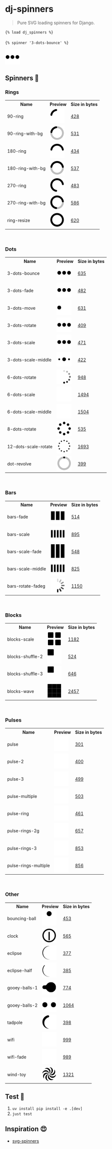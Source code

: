 # dj-spinners

> Pure SVG loading spinners for Django.

```html
{% load dj_spinners %}

{% spinner '3-dots-bounce' %}
```

![3 dots bounce](https://raw.githubusercontent.com/adamghill/dj-spinners/refs/heads/main/src/dj_spinners/assets/svg/3-dots-bounce.svg)

## Spinners 🤩

<h3>Rings</h3>
<table>
   <tr>
      <th>Name</th>
      <th>Preview</th>
      <th>Size in bytes</th>
   </tr>
   <tr>
      <td>90-ring</td>
      <td>
         <img src="https://raw.githubusercontent.com/adamghill/dj-spinners/refs/heads/main/src/dj_spinners/assets/svg/90-ring.svg" />
      </td>
      <td><a href="https://github.com/adamghill/dj-spinners/blob/main/src/dj_spinners/assets/svg/90-ring.svg">428</a></td>
   </tr>
   <tr>
      <td>90-ring-with-bg</td>
      <td>
         <img src="https://raw.githubusercontent.com/adamghill/dj-spinners/refs/heads/main/src/dj_spinners/assets/svg/90-ring-with-bg.svg" />
      </td>
      <td><a href="https://github.com/adamghill/dj-spinners/blob/main/src/dj_spinners/assets/svg/90-ring-with-bg.svg">531</a></td>
   </tr>
   <tr>
      <td>180-ring</td>
      <td>
         <img src="https://raw.githubusercontent.com/adamghill/dj-spinners/refs/heads/main/src/dj_spinners/assets/svg/180-ring.svg" />
      </td>
      <td><a href="https://github.com/adamghill/dj-spinners/blob/main/src/dj_spinners/assets/svg/180-ring.svg">434</a></td>
   </tr>
   <tr>
      <td>180-ring-with-bg</td>
      <td>
         <img src="https://raw.githubusercontent.com/adamghill/dj-spinners/refs/heads/main/src/dj_spinners/assets/svg/180-ring-with-bg.svg" />
      </td>
      <td><a href="https://github.com/adamghill/dj-spinners/blob/main/src/dj_spinners/assets/svg/180-ring-with-bg.svg">537</a></td>
   </tr>
   <tr>
      <td>270-ring</td>
      <td>
         <img src="https://raw.githubusercontent.com/adamghill/dj-spinners/refs/heads/main/src/dj_spinners/assets/svg/270-ring.svg" />
      </td>
      <td><a href="https://github.com/adamghill/dj-spinners/blob/main/src/dj_spinners/assets/svg/270-ring.svg">483</a></td>
   </tr>
   <tr>
      <td>270-ring-with-bg</td>
      <td>
         <img src="https://raw.githubusercontent.com/adamghill/dj-spinners/refs/heads/main/src/dj_spinners/assets/svg/270-ring-with-bg.svg" />
      </td>
      <td><a href="https://github.com/adamghill/dj-spinners/blob/main/src/dj_spinners/assets/svg/270-ring-with-bg.svg">586</a></td>
   </tr>
   <tr>
      <td>ring-resize</td>
      <td>
         <img src="https://raw.githubusercontent.com/adamghill/dj-spinners/refs/heads/main/src/dj_spinners/assets/svg/ring-resize.svg" />
      </td>
      <td><a href="https://github.com/adamghill/dj-spinners/blob/main/src/dj_spinners/assets/svg/ring-resize.svg">620</a></td>
   </tr>
</table>
<br />
<h3>Dots</h3>
<table>
   <tr>
      <th>Name</th>
      <th>Preview</th>
      <th>Size in bytes</th>
   </tr>
   <tr>
      <td>3-dots-bounce</td>
      <td>
         <img src="https://raw.githubusercontent.com/adamghill/dj-spinners/refs/heads/main/src/dj_spinners/assets/svg/3-dots-bounce.svg" />
      </td>
      <td><a href="https://github.com/adamghill/dj-spinners/blob/main/src/dj_spinners/assets/svg/3-dots-bounce.svg">635</a></td>
   </tr>
   <tr>
      <td>3-dots-fade</td>
      <td>
         <img src="https://raw.githubusercontent.com/adamghill/dj-spinners/refs/heads/main/src/dj_spinners/assets/svg/3-dots-fade.svg" />
      </td>
      <td><a href="https://github.com/adamghill/dj-spinners/blob/main/src/dj_spinners/assets/svg/3-dots-fade.svg">482</a></td>
   </tr>
   <tr>
      <td>3-dots-move</td>
      <td>
         <img src="https://raw.githubusercontent.com/adamghill/dj-spinners/refs/heads/main/src/dj_spinners/assets/svg/3-dots-move.svg" />
      </td>
      <td><a href="https://github.com/adamghill/dj-spinners/blob/main/src/dj_spinners/assets/svg/3-dots-move.svg">631</a></td>
   </tr>
   <tr>
      <td>3-dots-rotate</td>
      <td>
         <img src="https://raw.githubusercontent.com/adamghill/dj-spinners/refs/heads/main/src/dj_spinners/assets/svg/3-dots-rotate.svg" />
      </td>
      <td><a href="https://github.com/adamghill/dj-spinners/blob/main/src/dj_spinners/assets/svg/3-dots-rotate.svg">409</a></td>
   </tr>
   <tr>
      <td>3-dots-scale</td>
      <td>
         <img src="https://raw.githubusercontent.com/adamghill/dj-spinners/refs/heads/main/src/dj_spinners/assets/svg/3-dots-scale.svg" />
      </td>
      <td><a href="https://github.com/adamghill/dj-spinners/blob/main/src/dj_spinners/assets/svg/3-dots-scale.svg">471</a></td>
   </tr>
   <tr>
      <td>3-dots-scale-middle</td>
      <td>
         <img src="https://raw.githubusercontent.com/adamghill/dj-spinners/refs/heads/main/src/dj_spinners/assets/svg/3-dots-scale-middle.svg" />
      </td>
      <td><a href="https://github.com/adamghill/dj-spinners/blob/main/src/dj_spinners/assets/svg/3-dots-scale-middle.svg">422</a></td>
   </tr>
   <tr>
      <td>6-dots-rotate</td>
      <td>
         <img src="https://raw.githubusercontent.com/adamghill/dj-spinners/refs/heads/main/src/dj_spinners/assets/svg/6-dots-rotate.svg" />
      </td>
      <td><a href="https://github.com/adamghill/dj-spinners/blob/main/src/dj_spinners/assets/svg/6-dots-rotate.svg">948</a></td>
   </tr>
   <tr>
      <td>6-dots-scale</td>
      <td>
         <img src="https://raw.githubusercontent.com/adamghill/dj-spinners/refs/heads/main/src/dj_spinners/assets/svg/6-dots-scale.svg" />
      </td>
      <td><a href="https://github.com/adamghill/dj-spinners/blob/main/src/dj_spinners/assets/svg/6-dots-scale.svg">1494</a></td>
   </tr>
   <tr>
      <td>6-dots-scale-middle</td>
      <td>
         <img src="https://raw.githubusercontent.com/adamghill/dj-spinners/refs/heads/main/src/dj_spinners/assets/svg/6-dots-scale-middle.svg" />
      </td>
      <td><a href="https://github.com/adamghill/dj-spinners/blob/main/src/dj_spinners/assets/svg/6-dots-scale-middle.svg">1504</a></td>
   </tr>
   <tr>
      <td>8-dots-rotate</td>
      <td>
         <img src="https://raw.githubusercontent.com/adamghill/dj-spinners/refs/heads/main/src/dj_spinners/assets/svg/8-dots-rotate.svg" />
      </td>
      <td><a href="https://github.com/adamghill/dj-spinners/blob/main/src/dj_spinners/assets/svg/8-dots-rotate.svg">535</a></td>
   </tr>
   <tr>
      <td>12-dots-scale-rotate</td>
      <td>
         <img src="https://raw.githubusercontent.com/adamghill/dj-spinners/refs/heads/main/src/dj_spinners/assets/svg/12-dots-scale-rotate.svg" />
      </td>
      <td><a href="https://github.com/adamghill/dj-spinners/blob/main/src/dj_spinners/assets/svg/12-dots-scale-rotate.svg">1693</a></td>
   </tr>
   <tr>
      <td>dot-revolve</td>
      <td>
         <img src="https://raw.githubusercontent.com/adamghill/dj-spinners/refs/heads/main/src/dj_spinners/assets/svg/dot-revolve.svg" />
      </td>
      <td><a href="https://github.com/adamghill/dj-spinners/blob/main/src/dj_spinners/assets/svg/dot-revolve.svg">399</a></td>
   </tr>
</table>
<br />

<h3>Bars</h3>
<table>
   <tr>
      <th>Name</th>
      <th>Preview</th>
      <th>Size in bytes</th>
   </tr>
   <tr>
      <td>bars-fade</td>
      <td>
         <img src="https://raw.githubusercontent.com/adamghill/dj-spinners/refs/heads/main/src/dj_spinners/assets/svg/bars-fade.svg" />
      </td>
      <td><a href="https://github.com/adamghill/dj-spinners/blob/main/src/dj_spinners/assets/svg/bars-fade.svg">514</a></td>
   </tr>
   <tr>
      <td>bars-scale</td>
      <td>
         <img src="https://raw.githubusercontent.com/adamghill/dj-spinners/refs/heads/main/src/dj_spinners/assets/svg/bars-scale.svg" />
      </td>
      <td><a href="https://github.com/adamghill/dj-spinners/blob/main/src/dj_spinners/assets/svg/bars-scale.svg">895</a></td>
   </tr>
   <tr>
      <td>bars-scale-fade</td>
      <td>
         <img src="https://raw.githubusercontent.com/adamghill/dj-spinners/refs/heads/main/src/dj_spinners/assets/svg/bars-scale-fade.svg" />
      </td>
      <td><a href="https://github.com/adamghill/dj-spinners/blob/main/src/dj_spinners/assets/svg/bars-scale-fade.svg">548</a></td>
   </tr>
   <tr>
      <td>bars-scale-middle</td>
      <td>
         <img src="https://raw.githubusercontent.com/adamghill/dj-spinners/refs/heads/main/src/dj_spinners/assets/svg/bars-scale-middle.svg" />
      </td>
      <td><a href="https://github.com/adamghill/dj-spinners/blob/main/src/dj_spinners/assets/svg/bars-scale-middle.svg">825</a></td>
   </tr>
   <tr>
      <td>bars-rotate-fadeg</td>
      <td>
         <img src="https://raw.githubusercontent.com/adamghill/dj-spinners/refs/heads/main/src/dj_spinners/assets/svg/bars-rotate-fade.svg" />
      </td>
      <td><a href="https://github.com/adamghill/dj-spinners/blob/main/src/dj_spinners/assets/svg/bars-rotate-fade.svg">1150</a></td>
   </tr>
</table>
<br />

<h3>Blocks</h3>
<table>
   <tr>
      <th>Name</th>
      <th>Preview</th>
      <th>Size in bytes</th>
   </tr>
   <tr>
      <td>blocks-scale</td>
      <td>
         <img src="https://raw.githubusercontent.com/adamghill/dj-spinners/refs/heads/main/src/dj_spinners/assets/svg/blocks-scale.svg" />
      </td>
      <td><a href="https://github.com/adamghill/dj-spinners/blob/main/src/dj_spinners/assets/svg/blocks-scale.svg">1182</a></td>
   </tr>
   <tr>
      <td>blocks-shuffle-2</td>
      <td>
         <img src="https://raw.githubusercontent.com/adamghill/dj-spinners/refs/heads/main/src/dj_spinners/assets/svg/blocks-shuffle-2.svg" />
      </td>
      <td><a href="https://github.com/adamghill/dj-spinners/blob/main/src/dj_spinners/assets/svg/blocks-shuffle-2.svg">524</a></td>
   </tr>
   <tr>
      <td>blocks-shuffle-3</td>
      <td>
         <img src="https://raw.githubusercontent.com/adamghill/dj-spinners/refs/heads/main/src/dj_spinners/assets/svg/blocks-shuffle-3.svg" />
      </td>
      <td><a href="https://github.com/adamghill/dj-spinners/blob/main/src/dj_spinners/assets/svg/blocks-shuffle-3.svg">646</a></td>
   </tr>
   <tr>
      <td>blocks-wave</td>
      <td>
         <img src="https://raw.githubusercontent.com/adamghill/dj-spinners/refs/heads/main/src/dj_spinners/assets/svg/blocks-wave.svg" />
      </td>
      <td><a href="https://github.com/adamghill/dj-spinners/blob/main/src/dj_spinners/assets/svg/blocks-wave.svg">2457</a></td>
   </tr>
</table>
<br />

<h3>Pulses</h3>
<table>
   <tr>
      <th>Name</th>
      <th>Preview</th>
      <th>Size in bytes</th>
   </tr>
   <tr>
      <td>pulse</td>
      <td>
         <img src="https://raw.githubusercontent.com/adamghill/dj-spinners/refs/heads/main/src/dj_spinners/assets/svg/pulse.svg" />
      </td>
      <td><a href="https://github.com/adamghill/dj-spinners/blob/main/src/dj_spinners/assets/svg/pulse.svg">301</a></td>
   </tr>
   <tr>
      <td>pulse-2</td>
      <td>
         <img src="https://raw.githubusercontent.com/adamghill/dj-spinners/refs/heads/main/src/dj_spinners/assets/svg/pulse-2.svg" />
      </td>
      <td><a href="https://github.com/adamghill/dj-spinners/blob/main/src/dj_spinners/assets/svg/pulse-2.svg">400</a></td>
   </tr>
   <tr>
      <td>pulse-3</td>
      <td>
         <img src="https://raw.githubusercontent.com/adamghill/dj-spinners/refs/heads/main/src/dj_spinners/assets/svg/pulse-3.svg" />
      </td>
      <td><a href="https://github.com/adamghill/dj-spinners/blob/main/src/dj_spinners/assets/svg/pulse-3.svg">499</a></td>
   </tr>
   <tr>
      <td>pulse-multiple</td>
      <td>
         <img src="https://raw.githubusercontent.com/adamghill/dj-spinners/refs/heads/main/src/dj_spinners/assets/svg/pulse-multiple.svg" />
      </td>
      <td><a href="https://github.com/adamghill/dj-spinners/blob/main/src/dj_spinners/assets/svg/pulse-multiple.svg">503</a></td>
   </tr>
   <tr>
      <td>pulse-ring</td>
      <td>
         <img src="https://raw.githubusercontent.com/adamghill/dj-spinners/refs/heads/main/src/dj_spinners/assets/svg/pulse-ring.svg" />
      </td>
      <td><a href="https://github.com/adamghill/dj-spinners/blob/main/src/dj_spinners/assets/svg/pulse-ring.svg">461</a></td>
   </tr>
   <tr>
      <td>pulse-rings-2g</td>
      <td>
         <img src="https://raw.githubusercontent.com/adamghill/dj-spinners/refs/heads/main/src/dj_spinners/assets/svg/pulse-rings-2.svg" />
      </td>
      <td><a href="https://github.com/adamghill/dj-spinners/blob/main/src/dj_spinners/assets/svg/pulse-rings-2.svg">657</a></td>
   </tr>
   <tr>
      <td>pulse-rings-3</td>
      <td>
         <img src="https://raw.githubusercontent.com/adamghill/dj-spinners/refs/heads/main/src/dj_spinners/assets/svg/pulse-rings-3.svg" />
      </td>
      <td><a href="https://github.com/adamghill/dj-spinners/blob/main/src/dj_spinners/assets/svg/pulse-rings-3.svg">853</a></td>
   </tr>
   <tr>
      <td>pulse-rings-multiple</td>
      <td>
         <img src="https://raw.githubusercontent.com/adamghill/dj-spinners/refs/heads/main/src/dj_spinners/assets/svg/pulse-rings-multiple.svg" />
      </td>
      <td><a href="https://github.com/adamghill/dj-spinners/blob/main/src/dj_spinners/assets/svg/pulse-rings-multiple.svg">856</a></td>
   </tr>
</table>
<br />

<h3>Other</h3>
<table>
   <tr>
      <th>Name</th>
      <th>Preview</th>
      <th>Size in bytes</th>
   </tr>
   <tr>
      <td>bouncing-ball</td>
      <td>
         <img src="https://raw.githubusercontent.com/adamghill/dj-spinners/refs/heads/main/src/dj_spinners/assets/svg/bouncing-ball.svg" />
      </td>
      <td><a href="https://github.com/adamghill/dj-spinners/blob/main/src/dj_spinners/assets/svg/bouncing-ball.svg">453</a></td>
   </tr>
   <tr>
      <td>clock</td>
      <td>
         <img src="https://raw.githubusercontent.com/adamghill/dj-spinners/refs/heads/main/src/dj_spinners/assets/svg/clock.svg" />
      </td>
      <td><a href="https://github.com/adamghill/dj-spinners/blob/main/src/dj_spinners/assets/svg/clock.svg">565</a></td>
   </tr>
   <tr>
      <td>eclipse</td>
      <td>
         <img src="https://raw.githubusercontent.com/adamghill/dj-spinners/refs/heads/main/src/dj_spinners/assets/svg/eclipse.svg" />
      </td>
      <td><a href="https://github.com/adamghill/dj-spinners/blob/main/src/dj_spinners/assets/svg/eclipse.svg">377</a></td>
   </tr>
   <tr>
      <td>eclipse-half</td>
      <td>
         <img src="https://raw.githubusercontent.com/adamghill/dj-spinners/refs/heads/main/src/dj_spinners/assets/svg/eclipse-half.svg" />
      </td>
      <td><a href="https://github.com/adamghill/dj-spinners/blob/main/src/dj_spinners/assets/svg/eclipse-half.svg">385</a></td>
   </tr>
   <tr>
      <td>gooey-balls-1</td>
      <td>
         <img src="https://raw.githubusercontent.com/adamghill/dj-spinners/refs/heads/main/src/dj_spinners/assets/svg/gooey-balls-1.svg" />
      </td>
      <td><a href="https://github.com/adamghill/dj-spinners/blob/main/src/dj_spinners/assets/svg/gooey-balls-1.svg">774</a></td>
   </tr>
   <tr>
      <td>gooey-balls-2</td>
      <td>
         <img src="https://raw.githubusercontent.com/adamghill/dj-spinners/refs/heads/main/src/dj_spinners/assets/svg/gooey-balls-2.svg" />
      </td>
      <td><a href="https://github.com/adamghill/dj-spinners/blob/main/src/dj_spinners/assets/svg/gooey-balls-2.svg">1064</a></td>
   </tr>
   <tr>
      <td>tadpole</td>
      <td>
         <img src="https://raw.githubusercontent.com/adamghill/dj-spinners/refs/heads/main/src/dj_spinners/assets/svg/tadpole.svg" />
      </td>
      <td><a href="https://github.com/adamghill/dj-spinners/blob/main/src/dj_spinners/assets/svg/tadpole.svg">398</a></td>
   </tr>
   <tr>
      <td>wifi</td>
      <td>
         <img src="https://raw.githubusercontent.com/adamghill/dj-spinners/refs/heads/main/src/dj_spinners/assets/svg/wifi.svg" />
      </td>
      <td><a href="https://github.com/adamghill/dj-spinners/blob/main/src/dj_spinners/assets/svg/wifi.svg">999</a></td>
   </tr>
   <tr>
      <td>wifi-fade</td>
      <td>
         <img src="https://raw.githubusercontent.com/adamghill/dj-spinners/refs/heads/main/src/dj_spinners/assets/svg/wifi-fade.svg" />
      </td>
      <td><a href="https://github.com/adamghill/dj-spinners/blob/main/src/dj_spinners/assets/svg/wifi-fade.svg">989</a></td>
   </tr>
   <tr>
      <td>wind-toy</td>
      <td>
         <img src="https://raw.githubusercontent.com/adamghill/dj-spinners/refs/heads/main/src/dj_spinners/assets/svg/wind-toy.svg" />
      </td>
      <td><a href="https://github.com/adamghill/dj-spinners/blob/main/src/dj_spinners/assets/svg/wind-toy.svg">1321</a></td>
   </tr>
</table>

## Test 🧪

1. `uv install pip install -e .[dev]`
2. `just test`

## Inspiration 😍

- [svg-spinners](https://github.com/adamghill/dj-spinners)
